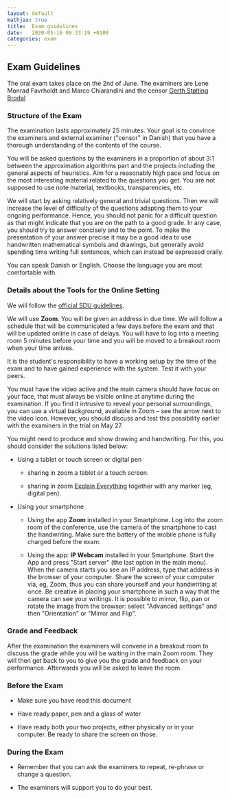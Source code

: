 ```yaml
---
layout: default
mathjax: true
title:  Exam guidelines
date:   2020-05-16 09:33:19 +0100
categories: exam
---
```




## Exam Guidelines


The oral exam takes place on the 2nd of June. The examiners are Lene
Monrad Favrholdt and Marco Chiarandini and the censor [Gerth Stølting
Brodal](https://www.cs.au.dk/~gerth/)


### Structure of the Exam

The examination lasts approximately 25 minutes. Your goal is to
convince the examiners and external examiner ("censor" in Danish) that
you have a thorough understanding of the contents of the course.

You will be asked questions by the examiners in a proportion of about
3:1 between the approximation algorithms part and the projects
including the general aspects of heuristics. Aim for a reasonably high
pace and focus on the most interesting material related to the
questions you get. You are not supposed to use note material,
textbooks, transparencies, etc.

We will start by asking relatively general and trivial questions. Then
we will increase the level of difficulty of the questions adapting
them to your ongoing performance. Hence, you should not panic for a
difficult question as that might indicate that you are on the path to
a good grade. In any case, you should try to answer concisely and to
the point. To make the presentation of your answer precise it may be a
good idea to use handwritten mathematical symbols and drawings, but
generally avoid spending time writing full sentences, which can
instead be expressed orally.

You can speak Danish or English. Choose the language you are most comfortable with.


### Details about the Tools for the Online Setting

We will follow the [official SDU
guidelines](https://mitsdu.dk/en/vejledning/studieregler/eksamen/mundtlig_proeve).

We will use **Zoom**. You will be given an address in due time.  We
will follow a schedule that will be communicated a few days before the
exam and that will be updated online in case of delays. You will have
to log into a meeting room 5 minutes before your time and you will be
moved to a breakout room when your time arrives. 


It is the student's responsibility to have a working setup by the time of
the exam and to have gained experience with the system. Test it with
your peers.

You must have the video active and the main camera should have focus
on your face, that must always be visible online at anytime during the
examination. If you find it intrusive to reveal your personal
surroundings, you can use a virtual background, available in Zoom –
see the arrow next to the video icon. However, you should discuss and
test this possibility earlier with the examiners in the trial on May
27.

You might need to produce and show drawing and
handwriting. For this, you should consider the solutions listed below:



* Using a tablet or touch screen or digital pen

  * sharing in zoom a tablet or a touch screen.

  * sharing in zoom [Explain
    Everything](https://whiteboard.explaineverything.com/) together
    with any marker (eg, digital pen).



* Using your smartphone

  * Using the app **Zoom** installed in your Smartphone. Log into the
    zoom room of the conference, use the camera of the smartphone to
    cast the handwriting. Make sure the battery of the mobile phone is
    fully charged before the exam.

  * Using the app: **IP Webcam** installed in your Smartphone. Start
    the App and press "Start server" (the last option in the main
    menu). When the camera starts you see an IP address, type that
    address in the browser of your computer. Share the screen of your
    computer via, eg, Zoom, thus you can share yourself and
    your handwriting at once. Be creative in placing your smartphone
    in such a way that the camera can see your writings. It is
    possible to mirror, flip, pan or rotate the image from the
    browser: select "Advanced settings" and then "Orientation" or
    "Mirror and Flip".



### Grade and Feedback

After the examination the examiners will convene in a breakout room to
discuss the grade while you will be waiting in the main Zoom
room. They will then get back to you to give you the grade and
feedback on your performance. Afterwards you will be asked to leave
the room.



### Before the Exam

* Make sure you have read this document

* Have ready paper, pen and a glass of water

* Have ready both your two projects, either physically or in your computer. Be ready to share the screen on those.


### During the Exam

* Remember that you can ask the examiners to repeat, re-phrase or
  change a question.

* The examiners will support you to do your best.





